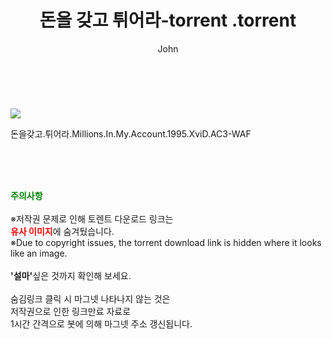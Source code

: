 ﻿---
layout: post
title:  "                   돈을 갖고 튀어라-torrent                .torrent"
author: John
categories: [ 영화 ]
tags: [  ]
image: https://torrentrj59.com/uploadfile/full/4e62087e854fd6f396df4e4f964d936a065b4e1d.jpg 
description: "                   돈을 갖고 튀어라-torrent                 torrent 정보 공유"
toc: true
toc_sticky: true
---

<br>
<p><img src="https://torrentrj59.com/uploadfile/full/4e62087e854fd6f396df4e4f964d936a065b4e1d.jpg"/></p>
 돈을갖고.튀어라.Millions.In.My.Account.1995.XviD.AC3-WAF    
    
<br><br><br>
<p data-ke-size="size16"><b><span style="color: green;">주의사항</span></b><br /><br />※저작권 문제로 인해 토렌트 다운로드 링크는<br /><b><span style="color: red;">유사 이미지</span></b>에 숨겨뒀습니다.<br />※Due to copyright issues, the torrent download link is hidden where it looks like an image.<br /><br /><b>'설마'</b>싶은 것까지 확인해 보세요.<br /><br />숨김링크 클릭 시 마그넷 나타나지 않는 것은<br />저작권으로 인한 링크만료 자료로<br />1시간 간격으로 봇에 의해 마그넷 주소 갱신됩니다.</p>
